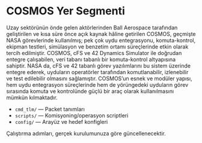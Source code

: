 # COSMOS Yer Segmenti
Uzay sektörünün önde gelen aktörlerinden Ball Aerospace tarafından geliştirilen ve kısa süre önce açık kaynak hâline getirilen COSMOS, geçmişte NASA görevlerinde kullanılmış; pek çok uydu entegrasyonu, komuta-kontrol, ekipman testleri, simülasyon ve benzetim ortamı süreçlerinde etkin olarak tercih edilmiştir.
COSMOS, cFS ve 42 Dynamics Simulator ile doğrudan entegre çalışabilen, veri tabanı tabanlı bir komuta-kontrol altyapısına sahiptir. NASA da, cFS ve 42 tabanlı görev yazılımlarını bu sistem üzerinde entegre ederek, uyduların operatörler tarafından komutlanabilir, izlenebilir ve test edilebilir olmasını sağlamıştır.
COSMOS’un esnek ve modüler yapısı, hem uydu entegrasyon süreçlerinde hem de yörüngedeki uyduların görev sırasında komuta ve kontrolünde güçlü bir araç olarak kullanılmasını mümkün kılmaktadır.

- `cmd_tlm/` — Packet tanımları
- `scripts/` — Komisyoning/operasyon scriptleri
- `config/` — Arayüz ve hedef konfigleri

Çalıştırma adımları, gerçek kurulumunuza göre güncellenecektir.

